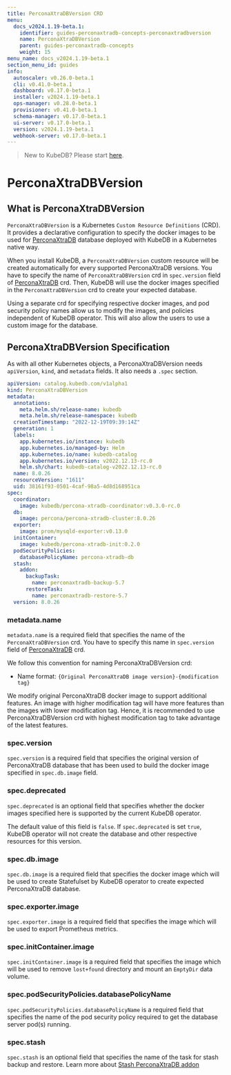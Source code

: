 ```yaml
---
title: PerconaXtraDBVersion CRD
menu:
  docs_v2024.1.19-beta.1:
    identifier: guides-perconaxtradb-concepts-perconaxtradbversion
    name: PerconaXtraDBVersion
    parent: guides-perconaxtradb-concepts
    weight: 15
menu_name: docs_v2024.1.19-beta.1
section_menu_id: guides
info:
  autoscaler: v0.26.0-beta.1
  cli: v0.41.0-beta.1
  dashboard: v0.17.0-beta.1
  installer: v2024.1.19-beta.1
  ops-manager: v0.28.0-beta.1
  provisioner: v0.41.0-beta.1
  schema-manager: v0.17.0-beta.1
  ui-server: v0.17.0-beta.1
  version: v2024.1.19-beta.1
  webhook-server: v0.17.0-beta.1
---
```


> New to KubeDB? Please start [here](/docs/v2024.1.19-beta.1/README).

# PerconaXtraDBVersion

## What is PerconaXtraDBVersion

`PerconaXtraDBVersion` is a Kubernetes `Custom Resource Definitions` (CRD). It provides a declarative configuration to specify the docker images to be used for [PerconaXtraDB](https://docs.percona.com/percona-xtradb-cluster/8.0/) database deployed with KubeDB in a Kubernetes native way.

When you install KubeDB, a `PerconaXtraDBVersion` custom resource will be created automatically for every supported PerconaXtraDB versions. You have to specify the name of `PerconaXtraDBVersion` crd in `spec.version` field of [PerconaXtraDB](/docs/v2024.1.19-beta.1/guides/percona-xtradb/concepts/perconaxtradb) crd. Then, KubeDB will use the docker images specified in the `PerconaXtraDBVersion` crd to create your expected database.

Using a separate crd for specifying respective docker images, and pod security policy names allow us to modify the images, and policies independent of KubeDB operator.  This will also allow the users to use a custom image for the database.

## PerconaXtraDBVersion Specification

As with all other Kubernetes objects, a PerconaXtraDBVersion needs `apiVersion`, `kind`, and `metadata` fields. It also needs a `.spec` section.

```yaml
apiVersion: catalog.kubedb.com/v1alpha1
kind: PerconaXtraDBVersion
metadata:
  annotations:
    meta.helm.sh/release-name: kubedb
    meta.helm.sh/release-namespace: kubedb
  creationTimestamp: "2022-12-19T09:39:14Z"
  generation: 1
  labels:
    app.kubernetes.io/instance: kubedb
    app.kubernetes.io/managed-by: Helm
    app.kubernetes.io/name: kubedb-catalog
    app.kubernetes.io/version: v2022.12.13-rc.0
    helm.sh/chart: kubedb-catalog-v2022.12.13-rc.0
  name: 8.0.26
  resourceVersion: "1611"
  uid: 38161f93-0501-4caf-98a5-4d8d168951ca
spec:
  coordinator:
    image: kubedb/percona-xtradb-coordinator:v0.3.0-rc.0
  db:
    image: percona/percona-xtradb-cluster:8.0.26
  exporter:
    image: prom/mysqld-exporter:v0.13.0
  initContainer:
    image: kubedb/percona-xtradb-init:0.2.0
  podSecurityPolicies:
    databasePolicyName: percona-xtradb-db
  stash:
    addon:
      backupTask:
        name: perconaxtradb-backup-5.7
      restoreTask:
        name: perconaxtradb-restore-5.7
  version: 8.0.26
```

### metadata.name

`metadata.name` is a required field that specifies the name of the `PerconaXtraDBVersion` crd. You have to specify this name in `spec.version` field of [PerconaXtraDB](/docs/v2024.1.19-beta.1/guides/percona-xtradb/concepts/perconaxtradb) crd.

We follow this convention for naming PerconaXtraDBVersion crd:

- Name format: `{Original PerconaXtraDB image version}-{modification tag}`

We modify original PerconaXtraDB docker image to support additional features. An image with higher modification tag will have more features than the images with lower modification tag. Hence, it is recommended to use PerconaXtraDBVersion crd with highest modification tag to take advantage of the latest features.

### spec.version

`spec.version` is a required field that specifies the original version of PerconaXtraDB database that has been used to build the docker image specified in `spec.db.image` field.

### spec.deprecated

`spec.deprecated` is an optional field that specifies whether the docker images specified here is supported by the current KubeDB operator.

The default value of this field is `false`. If `spec.deprecated` is set `true`, KubeDB operator will not create the database and other respective resources for this version.

### spec.db.image

`spec.db.image` is a required field that specifies the docker image which will be used to create Statefulset by KubeDB operator to create expected PerconaXtraDB database.

### spec.exporter.image

`spec.exporter.image` is a required field that specifies the image which will be used to export Prometheus metrics.

### spec.initContainer.image

`spec.initContainer.image` is a required field that specifies the image which will be used to remove `lost+found` directory and mount an `EmptyDir` data volume.

### spec.podSecurityPolicies.databasePolicyName

`spec.podSecurityPolicies.databasePolicyName` is a required field that specifies the name of the pod security policy required to get the database server pod(s) running.

### spec.stash

`spec.stash` is an optional field that specifies the name of the task for stash backup and restore. Learn more about [Stash PerconaXtraDB addon](https://stash.run/docs/v2022.12.11/addons/percona-xtradb/)

